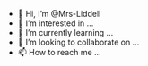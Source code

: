 - 👋 Hi, I’m @Mrs-Liddell
- 👀 I’m interested in ...
- 🌱 I’m currently learning ...
- 💞️ I’m looking to collaborate on ...
- 📫 How to reach me ...

<!---
Mrs-Liddell/Mrs-Liddell is a ✨ special ✨ repository because its `README.md` (this file) appears on your GitHub profile.
You can click the Preview link to take a look at your changes.
--->

